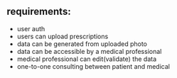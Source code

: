 ## requirements:
- user auth
- users can upload prescriptions
- data can be generated from uploaded photo
- data can be accessible by a medical professional
- medical professional can edit(validate) the data
- one-to-one consulting between patient and medical